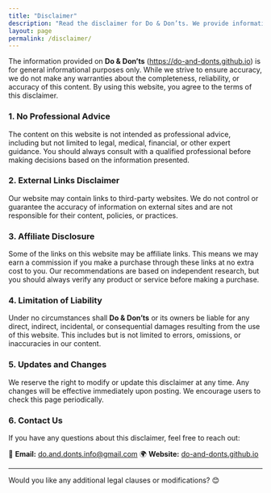 ```yaml
---
title: "Disclaimer"
description: "Read the disclaimer for Do & Don’ts. We provide informational content only and do not offer legal, medical, or professional advice."
layout: page
permalink: /disclaimer/
---
```


The information provided on **Do & Don’ts** (https://do-and-donts.github.io) is for general informational purposes only. While we strive to ensure accuracy, we do not make any warranties about the completeness, reliability, or accuracy of this content. By using this website, you agree to the terms of this disclaimer.

### **1. No Professional Advice**
The content on this website is not intended as professional advice, including but not limited to legal, medical, financial, or other expert guidance. You should always consult with a qualified professional before making decisions based on the information presented.

### **2. External Links Disclaimer**
Our website may contain links to third-party websites. We do not control or guarantee the accuracy of information on external sites and are not responsible for their content, policies, or practices.

### **3. Affiliate Disclosure**
Some of the links on this website may be affiliate links. This means we may earn a commission if you make a purchase through these links at no extra cost to you. Our recommendations are based on independent research, but you should always verify any product or service before making a purchase.

### **4. Limitation of Liability**
Under no circumstances shall **Do & Don’ts** or its owners be liable for any direct, indirect, incidental, or consequential damages resulting from the use of this website. This includes but is not limited to errors, omissions, or inaccuracies in our content.

### **5. Updates and Changes**
We reserve the right to modify or update this disclaimer at any time. Any changes will be effective immediately upon posting. We encourage users to check this page periodically.

### **6. Contact Us**
If you have any questions about this disclaimer, feel free to reach out:

📧 **Email:** [do.and.donts.info@gmail.com](mailto:do.and.donts.info@gmail.com)
🌍 **Website:** [do-and-donts.github.io](https://do-and-donts.github.io)  

---

Would you like any additional legal clauses or modifications? 😊
